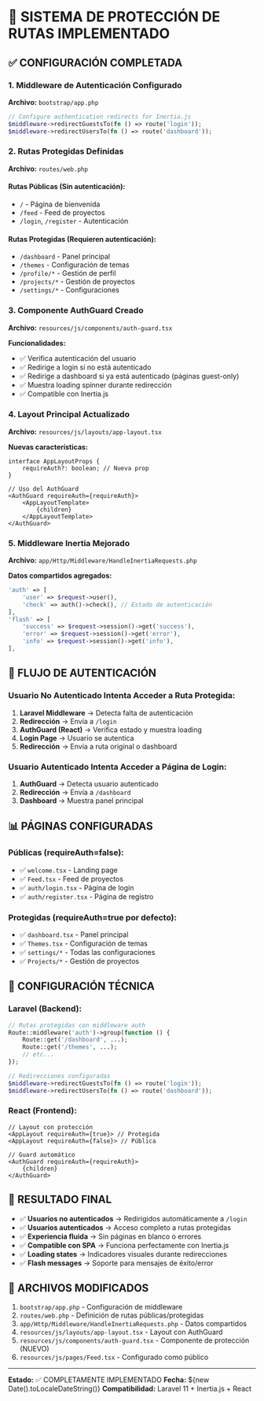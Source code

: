 # 🔐 **SISTEMA DE PROTECCIÓN DE RUTAS IMPLEMENTADO**

## ✅ **CONFIGURACIÓN COMPLETADA**

### **1. Middleware de Autenticación Configurado**
**Archivo:** `bootstrap/app.php`
```php
// Configure authentication redirects for Inertia.js
$middleware->redirectGuestsTo(fn () => route('login'));
$middleware->redirectUsersTo(fn () => route('dashboard'));
```

### **2. Rutas Protegidas Definidas**
**Archivo:** `routes/web.php`

#### **Rutas Públicas (Sin autenticación):**
- `/` - Página de bienvenida
- `/feed` - Feed de proyectos
- `/login`, `/register` - Autenticación

#### **Rutas Protegidas (Requieren autenticación):**
- `/dashboard` - Panel principal
- `/themes` - Configuración de temas
- `/profile/*` - Gestión de perfil
- `/projects/*` - Gestión de proyectos
- `/settings/*` - Configuraciones

### **3. Componente AuthGuard Creado**
**Archivo:** `resources/js/components/auth-guard.tsx`

**Funcionalidades:**
- ✅ Verifica autenticación del usuario
- ✅ Redirige a login si no está autenticado
- ✅ Redirige a dashboard si ya está autenticado (páginas guest-only)
- ✅ Muestra loading spinner durante redirección
- ✅ Compatible con Inertia.js

### **4. Layout Principal Actualizado**
**Archivo:** `resources/js/layouts/app-layout.tsx`

**Nuevas características:**
```tsx
interface AppLayoutProps {
    requireAuth?: boolean; // Nueva prop
}

// Uso del AuthGuard
<AuthGuard requireAuth={requireAuth}>
    <AppLayoutTemplate>
        {children}
    </AppLayoutTemplate>
</AuthGuard>
```

### **5. Middleware Inertia Mejorado**
**Archivo:** `app/Http/Middleware/HandleInertiaRequests.php`

**Datos compartidos agregados:**
```php
'auth' => [
    'user' => $request->user(),
    'check' => auth()->check(), // Estado de autenticación
],
'flash' => [
    'success' => $request->session()->get('success'),
    'error' => $request->session()->get('error'),
    'info' => $request->session()->get('info'),
],
```

## 🎯 **FLUJO DE AUTENTICACIÓN**

### **Usuario No Autenticado Intenta Acceder a Ruta Protegida:**
1. **Laravel Middleware** → Detecta falta de autenticación
2. **Redirección** → Envía a `/login`
3. **AuthGuard (React)** → Verifica estado y muestra loading
4. **Login Page** → Usuario se autentica
5. **Redirección** → Envía a ruta original o dashboard

### **Usuario Autenticado Intenta Acceder a Página de Login:**
1. **AuthGuard** → Detecta usuario autenticado
2. **Redirección** → Envía a `/dashboard`
3. **Dashboard** → Muestra panel principal

## 📊 **PÁGINAS CONFIGURADAS**

### **Públicas (requireAuth=false):**
- ✅ `welcome.tsx` - Landing page
- ✅ `Feed.tsx` - Feed de proyectos
- ✅ `auth/login.tsx` - Página de login
- ✅ `auth/register.tsx` - Página de registro

### **Protegidas (requireAuth=true por defecto):**
- ✅ `dashboard.tsx` - Panel principal
- ✅ `Themes.tsx` - Configuración de temas
- ✅ `settings/*` - Todas las configuraciones
- ✅ `Projects/*` - Gestión de proyectos

## 🔧 **CONFIGURACIÓN TÉCNICA**

### **Laravel (Backend):**
```php
// Rutas protegidas con middleware auth
Route::middleware('auth')->group(function () {
    Route::get('/dashboard', ...);
    Route::get('/themes', ...);
    // etc...
});

// Redirecciones configuradas
$middleware->redirectGuestsTo(fn () => route('login'));
$middleware->redirectUsersTo(fn () => route('dashboard'));
```

### **React (Frontend):**
```tsx
// Layout con protección
<AppLayout requireAuth={true}> // Protegida
<AppLayout requireAuth={false}> // Pública

// Guard automático
<AuthGuard requireAuth={requireAuth}>
    {children}
</AuthGuard>
```

## 🚀 **RESULTADO FINAL**

- ✅ **Usuarios no autenticados** → Redirigidos automáticamente a `/login`
- ✅ **Usuarios autenticados** → Acceso completo a rutas protegidas
- ✅ **Experiencia fluida** → Sin páginas en blanco o errores
- ✅ **Compatible con SPA** → Funciona perfectamente con Inertia.js
- ✅ **Loading states** → Indicadores visuales durante redirecciones
- ✅ **Flash messages** → Soporte para mensajes de éxito/error

## 📝 **ARCHIVOS MODIFICADOS**

1. `bootstrap/app.php` - Configuración de middleware
2. `routes/web.php` - Definición de rutas públicas/protegidas  
3. `app/Http/Middleware/HandleInertiaRequests.php` - Datos compartidos
4. `resources/js/layouts/app-layout.tsx` - Layout con AuthGuard
5. `resources/js/components/auth-guard.tsx` - Componente de protección (NUEVO)
6. `resources/js/pages/Feed.tsx` - Configurado como público

---

**Estado:** ✅ COMPLETAMENTE IMPLEMENTADO
**Fecha:** ${new Date().toLocaleDateString()}
**Compatibilidad:** Laravel 11 + Inertia.js + React
